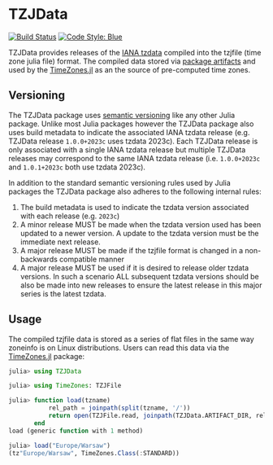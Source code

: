 # TZJData

[![Build Status](https://github.com/JuliaTime/TZJData.jl/actions/workflows/CI.yml/badge.svg?branch=main)](https://github.com/JuliaTime/TZJData.jl/actions/workflows/CI.yml?query=branch%3Amain)
[![Code Style: Blue](https://img.shields.io/badge/code%20style-blue-4495d1.svg)](https://github.com/invenia/BlueStyle)

TZJData provides releases of the [IANA tzdata](https://www.iana.org/time-zones) compiled into the tzjfile (time zone julia file) format. The compiled data stored via [package artifacts](https://pkgdocs.julialang.org/v1/artifacts/) and used by the [TimeZones.jl] as an the source of pre-computed time zones.

## Versioning

The TZJData package uses [semantic versioning](https://semver.org/) like any other Julia package. Unlike most Julia packages however the TZJData package also uses build metadata to indicate the associated IANA tzdata release (e.g. TZJData release `1.0.0+2023c` uses tzdata 2023c). Each TZJData release is only associated with a single IANA tzdata release but multiple TZJData releases may correspond to the same IANA tzdata release (i.e. `1.0.0+2023c` and `1.0.1+2023c` both use tzdata 2023c).

In addition to the standard semantic versioning rules used by Julia packages the TZJData package also adheres to the following internal rules: 

1. The build metadata is used to indicate the tzdata version associated with each release (e.g. `2023c`)
2. A minor release MUST be made when the tzdata version used has been updated to a newer version. A update to the tzdata version must be the immediate next release.
3. A major release MUST be made if the tzjfile format is changed in a non-backwards compatible manner
4. A major release MUST be used if it is desired to release older tzdata versions. In such a scenario ALL subsequent tzdata versions should be also be made into new releases to ensure the latest release in this major series is the latest tzdata.

## Usage

The compiled tzjfile data is stored as a series of flat files in the same way zoneinfo is on Linux distributions. Users can read this data via the [TimeZones.jl] package:

```julia
julia> using TZJData

julia> using TimeZones: TZJFile

julia> function load(tzname)
           rel_path = joinpath(split(tzname, '/'))
           return open(TZJFile.read, joinpath(TZJData.ARTIFACT_DIR, rel_path), "r")(tzname)
       end
load (generic function with 1 method)

julia> load("Europe/Warsaw")
(tz"Europe/Warsaw", TimeZones.Class(:STANDARD))
```

[TimeZones.jl]: https://github.com/JuliaTime/TimeZones.jl
